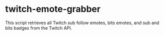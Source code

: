 # twitch-emote-grabber
This script retrieves all Twitch sub follow emotes, bits emotes, and sub and bits badges from the Twitch API.
